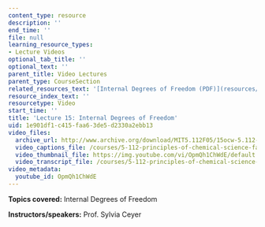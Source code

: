 ```yaml
---
content_type: resource
description: ''
end_time: ''
file: null
learning_resource_types:
- Lecture Videos
optional_tab_title: ''
optional_text: ''
parent_title: Video Lectures
parent_type: CourseSection
related_resources_text: '[Internal Degrees of Freedom (PDF)](resources/lecture15)'
resource_index_text: ''
resourcetype: Video
start_time: ''
title: 'Lecture 15: Internal Degrees of Freedom'
uid: 1e901df1-c415-faa6-3de5-d2330a2ebb13
video_files:
  archive_url: http://www.archive.org/download/MIT5.112F05/15ocw-5.112-17oct2005-220k.mp4
  video_captions_file: /courses/5-112-principles-of-chemical-science-fall-2005/994d63e3a66850af857afdc9f7855808_OpmQh1ChWdE.vtt
  video_thumbnail_file: https://img.youtube.com/vi/OpmQh1ChWdE/default.jpg
  video_transcript_file: /courses/5-112-principles-of-chemical-science-fall-2005/5ba802d0b541b55b01021f53cdaf522e_OpmQh1ChWdE.pdf
video_metadata:
  youtube_id: OpmQh1ChWdE
---
```


**Topics covered:** Internal Degrees of Freedom

**Instructors/speakers:** Prof. Sylvia Ceyer